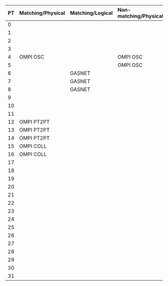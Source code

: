 | **PT** | **Matching/Physical** | **Matching/Logical** | **Non-matching/Physical** | **Non-matching/Logical** |
|:-------|:----------------------|:---------------------|:--------------------------|:-------------------------|
|  0     |                       |                      |                           |                          |
|  1     |                       |                      |                           |                          |
|  2     |                       |                      |                           |                          |
|  3     |                       |                      |                           |                          |
|  4     | OMPI OSC              |                      | OMPI OSC                  |                          |
|  5     |                       |                      | OMPI OSC                  |                          |
|  6     |                       | GASNET               |                           | GASNET                   |
|  7     |                       | GASNET               |                           |                          |
|  8     |                       | GASNET               |                           | SHMEM                    |
|  9     |                       |                      |                           | SHMEM                    |
| 10     |                       |                      |                           |                          |
| 11     |                       |                      |                           |                          |
| 12     | OMPI PT2PT            |                      |                           |                          |
| 13     | OMPI PT2PT            |                      |                           |                          |
| 14     | OMPI PT2PT            |                      |                           |                          |
| 15     | OMPI COLL             |                      |                           |                          |
| 16     | OMPI COLL             |                      |                           | GNU UPC                  |
| 17     |                       |                      |                           | GNU UPC                  |
| 18     |                       |                      |                           | GNU UPC                  |
| 19     |                       |                      |                           | GNU UPC                  |
| 20     |                       |                      |                           | GNU UPC                  |
| 21     |                       |                      |                           | GNU UPC                  |
| 22     |                       |                      |                           | GNU UPC                  |
| 23     |                       |                      |                           |                          |
| 24     |                       |                      |                           |                          |
| 25     |                       |                      |                           |                          |
| 26     |                       |                      |                           |                          |
| 27     |                       |                      |                           |                          |
| 28     |                       |                      |                           |                          |
| 29     |                       |                      |                           |                          |
| 30     |                       |                      |                           |                          |
| 31     |                       |                      |                           |                          |
